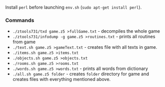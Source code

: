 Install `perl` before launching `env.sh` (`sudo apt-get install perl`).

### Commands

* `./ztools731/txd game.z5 >fullGame.txt` - decompiles the whole game
* `./ztools731/infodump -g game.z5 >routines.txt` - prints all routines from game
* `./text.sh game.z5 >gameText.txt` - creates file with all texts in game.
* `./items.sh game.z5 >items.txt`
* `./objects.sh game.z5 >objects.txt`
* `./rooms.sh game.z5 >rooms.txt`
* `./words.sh game.z5 >words.txt` - prints all words from dictionary
* `./all.sh game.z5 folder` - creates `folder` directory for game
  and creates files with everything mentioned above.
